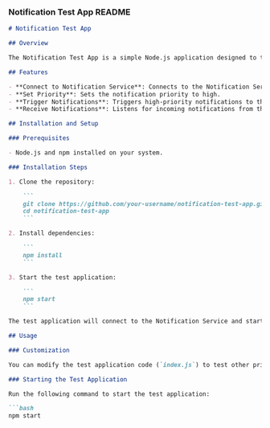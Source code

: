 
### Notification Test App README

```markdown
# Notification Test App

## Overview

The Notification Test App is a simple Node.js application designed to test the Notification Service. It connects to the Notification Service using Socket.io and triggers notifications based on priority and custom events to verify the functionality of the service.

## Features

- **Connect to Notification Service**: Connects to the Notification Service using Socket.io.
- **Set Priority**: Sets the notification priority to high.
- **Trigger Notifications**: Triggers high-priority notifications to the Notification Service.
- **Receive Notifications**: Listens for incoming notifications from the Notification Service.

## Installation and Setup

### Prerequisites

- Node.js and npm installed on your system.

### Installation Steps

1. Clone the repository:

    ```
    git clone https://github.com/your-username/notification-test-app.git
    cd notification-test-app
    ```

2. Install dependencies:

    ```
    npm install
    ```

3. Start the test application:

    ```
    npm start
    ```

The test application will connect to the Notification Service and start testing the notification functionality.

## Usage

### Customization

You can modify the test application code (`index.js`) to test other priority levels and custom event-based triggers as per your requirements.

### Starting the Test Application

Run the following command to start the test application:

```bash
npm start
